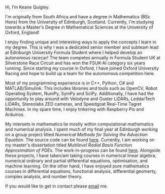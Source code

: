 Hi, I’m Keane Quigley. 

I'm originally from South Africa and have a degree in Mathematics (BSc Hons) from the University of Edinburgh, Scotland. Currently, I'm studying towards a Master's Degree in Mathematical Sciences at the University of Oxford, England!

I enjoy finding unique and interesting ways to apply the concepts I learn in my degree. This is why I was a dedicated senior member and subteam lead at Edinburgh University Formula Student where I helped develop an autonomous racecar! The team competes annually in Formula Student UK at Silverstone Race Circuit and has won the FSUK-AI category six years running. Since starting my course in Oxford, I have joined Oxford University Racing and hope to build up a team for the autonomous competition here.

Most of my programming experience is in C++, Python, C# and MATLAB/Simulink. This includes libraries and tools such as OpenCV, Robot Operating System, NumPy, SymPy and SciPy. Additionally, I have had the opportunity to play around with Velodyne and Ouster LiDARs, LeddarTech LiDARs, Stereolabs ZED cameras, and Speedgoat Real-Time Tagret Machines. In my spare time, I enjoy tinkering with Raspberry Pis and Arduinos.

My intersets in mathematics lie mostly within computational mathematics and numerical analysis. I spent much of my final year at Edinburgh working on a group project titled _Numerical Methods for Solving the Advection Equation_. The source code can be found [here](https://github.com/jkquigley/numerate). Currently, I am working on my master's dissertation titled _Multilevel Radial Basis Function Approximation of PDEs_. The work-in-progress can be found [here](https://github.com/jkquigley/radiant). Alongside these projects, I have taken/am taking courses in numerical linear algebra, numerical ordinary and partial differential equations, optimisation, and machine learning. On the other hand, I have enjoyed pure mathematics courses in differential equations, functional analysis, differential geomerty, complex analysis, and number theory.

If you would like to get in contact please [email](mailto:jkquigley@protonmail.com) me.
